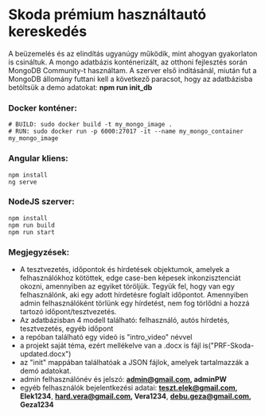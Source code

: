 # Skoda prémium használtautó kereskedés
A beüzemelés és az elindítás ugyanúgy működik, mint ahogyan gyakorlaton is csináltuk. A mongo adatbázis konténerizált, az otthoni fejlesztés során MongoDB Community-t használtam.
A szerver első indításánál, miután fut a MongoDB állomány futtani kell a következő paracsot, hogy az adatbázisba betöltsük a demo adatokat: **npm run init_db**


### Docker konténer:
	# BUILD: sudo docker build -t my_mongo_image .
    # RUN: sudo docker run -p 6000:27017 -it --name my_mongo_container my_mongo_image

### Angular kliens:
	npm install
	ng serve

### NodeJS szerver:
	npm install
	npm run build
	npm run start

### Megjegyzések:
- A tesztvezetés, időpontok és hírdetések objektumok, amelyek a felhasználókhoz kötöttek, edge case-ben képesek inkonzisztenciát  okozni, amennyiben az egyiket töröljük. Tegyük fel, hogy van egy felhasználónk, aki egy adott hírdetésre foglalt időpontot. Amennyiben admin felhasználóként törlünk egy hírdetést, nem fog törlődni a hozzá tartozó időpont/tesztvezetés.
- Az adatbázisban 4 modell található: felhasználó, autós hírdetés, tesztvezetés, egyéb időpont
- a repóban található egy videó is "intro_video" névvel
- a projekt saját téma, ezért mellékelve van a .docx is fájl is("PRF-Skoda-updated.docx")
- az "init" mappában találhatóak a JSON fájlok, amelyek tartalmazzák a demó adatokat.
- admin felhasználónév és jelszó: **admin@gmail.com, adminPW**
- egyéb felhasználók bejelentkezési adatai: **teszt.elek@gmail.com, Elek1234**, **hard.vera@gmail.com, Vera1234**, **debu.geza@gmail.com, Geza1234**
